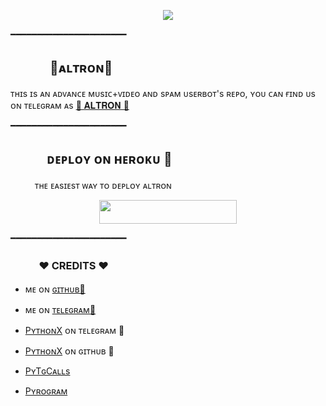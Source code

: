 <p align="center"><a href="https://t.me/TheAltron"><img src="https://te.legra.ph/file/0957630b8248e79400247.jpg"></a></p>

━━━━━━━━━━━━━━━━━━━━━━

## ㅤㅤㅤ 🖤ᴀʟᴛʀᴏɴ🖤
ᴛʜɪs ɪs ᴀɴ ᴀᴅᴠᴀɴᴄᴇ ᴍᴜsɪᴄ+ᴠɪᴅᴇᴏ ᴀɴᴅ sᴘᴀᴍ ᴜsᴇʀʙᴏᴛ's ʀᴇᴘᴏ, ʏᴏᴜ ᴄᴀɴ ғɪɴᴅ ᴜs ᴏɴ ᴛᴇʟᴇɢʀᴀᴍ ᴀs  [🖤 𝐀𝐋𝐓𝐑𝐎𝐍 🖤](https://t.me/Altron_X)

━━━━━━━━━━━━━━━━━━━━━━
## ㅤㅤㅤᴅᴇᴘʟᴏʏ ᴏɴ ʜᴇʀᴏᴋᴜ​ 🚀
ㅤㅤㅤᴛʜᴇ ᴇᴀsɪᴇsᴛ ᴡᴀʏ ᴛᴏ ᴅᴇᴘʟᴏʏ ᴀʟᴛʀᴏɴ​
<p align="center"><a href="https://heroku.com/deploy"> <img src="https://img.shields.io/badge/Deploy%20To%20Heroku-black?style=for-the-badge&logo=heroku" width="220" height="38.45"/></a></p>
 ━━━━━━━━━━━━━━━━━━━━━━

### ㅤㅤㅤ❤ CREDITS ❤


- ᴍᴇ ᴏɴ [ɢɪᴛʜᴜʙ💞](https://github.com/Shailendra34)ㅤㅤㅤㅤㅤㅤㅤㅤ
ㅤㅤㅤㅤㅤㅤㅤㅤ
- ᴍᴇ ᴏɴ [ᴛᴇʟᴇɢʀᴀᴍ🌷](https://t.me/Shailendra34)

- [PʏᴛʜᴏɴX](https://t.me/Dark_X_Python) ᴏɴ ᴛᴇʟᴇɢʀᴀᴍ 💫

- [PʏᴛʜᴏɴX](https://github.com/Err0rMK) ᴏɴ ɢɪᴛʜᴜʙ 💖

- [PʏTɢCᴀʟʟs](https://github.com/pytgcalls/pytgcalls)

- [Pʏʀᴏɢʀᴀᴍ](https://github.com/pyrogram/pyrogram)


